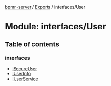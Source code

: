 [bpmn-server](../README.md) / [Exports](../modules.md) / interfaces/User

# Module: interfaces/User

## Table of contents

### Interfaces

- [ISecureUser](../interfaces/interfaces_User.ISecureUser.md)
- [IUserInfo](../interfaces/interfaces_User.IUserInfo.md)
- [IUserService](../interfaces/interfaces_User.IUserService.md)
